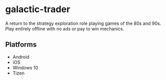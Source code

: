 # galactic-trader
A return to the strategy exploration role playing games of the 80s and 90s.  Play entirely offline with no ads or pay to win mechanics.

## Platforms
* Android
* iOS
* Windows 10
* Tizen